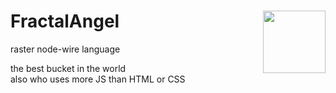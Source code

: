# FractalAngel <img align="right" height="100" src="https://camo.githubusercontent.com/439c93ae0da88e8c61e9393a5ac80b4fc1ede21317326cb4db044dc8eca11389/687474703a2f2f696d672e746f6465706f6e642e636f6d2f494d472f46726f676173617572757340302e3235782e706e67">
raster node-wire language

the best bucket in the world<br>
also who uses more JS than HTML or CSS
